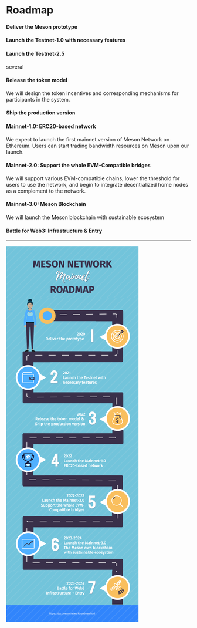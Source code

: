 # Roadmap

<el-timeline style="margin-top: 35px;">
    <el-timeline-item timestamp="2020" placement="top" :hollow="false" type="success">
        <el-card>
            <h4>Deliver the Meson prototype</h4>
        </el-card>
    </el-timeline-item>
    <el-timeline-item timestamp="2021" placement="top" :hollow="false" type="success">
        <el-card>
            <h4>Launch the Testnet-1.0 with necessary features</h4>
        </el-card>
        <el-card>
            <h4>Launch the Testnet-2.5</h4>
            <p>several </p>
        </el-card>
    </el-timeline-item>
    <el-timeline-item timestamp="2022" placement="top" :hollow="true" type="primary">
        <el-card>
            <h4>Release the token model</h4>
            <p>We will design the token incentives and corresponding mechanisms for participants in the system.</p>
        </el-card>
        <el-card>
            <h4>Ship the production version</h4>
        </el-card>
    </el-timeline-item>
    <el-timeline-item timestamp="2022" placement="top" :hollow="true" type="primary">
        <el-card>
            <h4>Mainnet-1.0: ERC20-based network</h4>
            <p>We expect to launch the first mainnet version of Meson Network on Ethereum. Users can start trading bandwidth resources on Meson upon our launch.</p>
        </el-card>
    </el-timeline-item>
    <el-timeline-item timestamp="2022-2023" placement="top" :hollow="true" type="primary">
        <el-card>
            <h4>Mainnet-2.0: Support the whole EVM-Compatible bridges</h4>
            <p>We will support various EVM-compatible chains, lower the threshold for users to use the network, and begin to integrate decentralized home nodes as a complement to the network.</p>
        </el-card>
    </el-timeline-item>
    <el-timeline-item timestamp="2023-2024" placement="top" :hollow="true" type="primary">
        <el-card>
            <h4>Mainnet-3.0: Meson Blockchain</h4>
            <p>We will launch the Meson blockchain with sustainable ecosystem</p>
        </el-card>
        <el-card>
            <h4>Battle for Web3: Infrastructure & Entry</h4>
        </el-card>
    </el-timeline-item>
</el-timeline>

---

![](./images/roadmap.png)